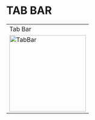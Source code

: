 <h1>TAB BAR</h1>
<table>
  <tr>
    <td>Tab Bar</td>
  </tr>
  <tr>
    <td><img width="202" alt="TabBar" src="https://github.com/itsnehabhagat05/LearningFlutterTopics/assets/127725526/7ff5931a-36db-4cc3-bbdc-c8ab3de1c10d">

 </td>
  </tr>
</table>
